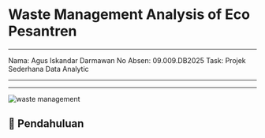 # Waste Management Analysis of Eco Pesantren 

----

Nama: Agus Iskandar Darmawan
No Absen: 09.009.DB2025
Task: Projek Sederhana Data Analytic

---

-----

![waste management]()

## 📖 Pendahuluan


